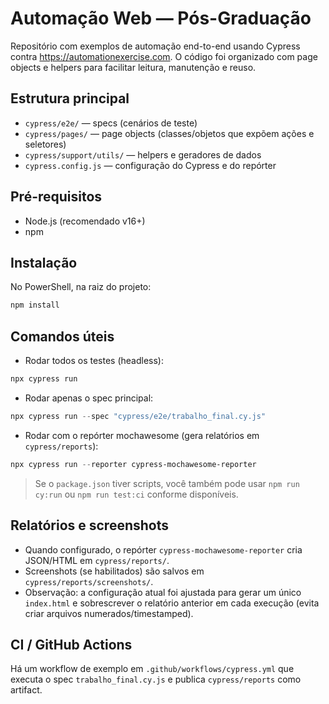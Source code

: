 # Automação Web — Pós-Graduação

Repositório com exemplos de automação end-to-end usando Cypress contra https://automationexercise.com.
O código foi organizado com page objects e helpers para facilitar leitura, manutenção e reuso.

## Estrutura principal
- `cypress/e2e/` — specs (cenários de teste)
- `cypress/pages/` — page objects (classes/objetos que expõem ações e seletores)
- `cypress/support/utils/` — helpers e geradores de dados
- `cypress.config.js` — configuração do Cypress e do repórter

## Pré-requisitos
- Node.js (recomendado v16+)
- npm

## Instalação
No PowerShell, na raiz do projeto:

```powershell
npm install
```

## Comandos úteis
- Rodar todos os testes (headless):

```powershell
npx cypress run
```

- Rodar apenas o spec principal:

```powershell
npx cypress run --spec "cypress/e2e/trabalho_final.cy.js"
```

- Rodar com o repórter mochawesome (gera relatórios em `cypress/reports`):

```powershell
npx cypress run --reporter cypress-mochawesome-reporter
```

> Se o `package.json` tiver scripts, você também pode usar `npm run cy:run` ou `npm run test:ci` conforme disponíveis.

## Relatórios e screenshots
- Quando configurado, o repórter `cypress-mochawesome-reporter` cria JSON/HTML em `cypress/reports/`.
- Screenshots (se habilitados) são salvos em `cypress/reports/screenshots/`.
- Observação: a configuração atual foi ajustada para gerar um único `index.html` e sobrescrever o relatório anterior em cada execução (evita criar arquivos numerados/timestamped).

## CI / GitHub Actions
Há um workflow de exemplo em `.github/workflows/cypress.yml` que executa o spec `trabalho_final.cy.js` e publica `cypress/reports` como artifact.